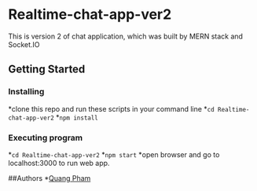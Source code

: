 # Realtime-chat-app-ver2
This is version 2 of chat application, which was built by MERN stack and Socket.IO

## Getting Started 

### Installing
*clone this repo and run these scripts in your command line
*`cd Realtime-chat-app-ver2`
*`npm install` 

### Executing program 
*`cd Realtime-chat-app-ver2`
*`npm start`
*open browser and go to localhost:3000 to run web app.

##Authors
*[Quang Pham](https://github.com/quangpham919)
